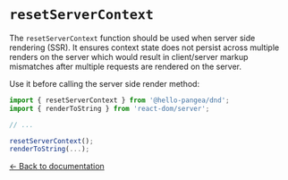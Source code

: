 # `resetServerContext`

The `resetServerContext` function should be used when server side rendering (SSR). It ensures context state does not persist across multiple renders on the server which would result in client/server markup mismatches after multiple requests are rendered on the server.

Use it before calling the server side render method:

```js
import { resetServerContext } from '@hello-pangea/dnd';
import { renderToString } from 'react-dom/server';

// ...

resetServerContext();
renderToString(...);
```

[← Back to documentation](/README.md#documentation-)
